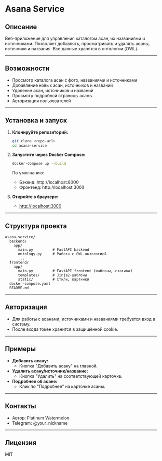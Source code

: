 # Asana Service

## Описание

Веб-приложение для управления каталогом асан, их названиями и источниками. Позволяет добавлять, просматривать и удалять асаны, источники и названия. Все данные хранятся в онтологии (OWL).

---

## Возможности
- Просмотр каталога асан с фото, названиями и источниками
- Добавление новых асан, источников и названий
- Удаление асан, источников и названий
- Просмотр подробной страницы асаны
- Авторизация пользователей

---

## Установка и запуск

1. **Клонируйте репозиторий:**
   ```bash
   git clone <repo-url>
   cd asana-service
   ```
2. **Запустите через Docker Compose:**
   ```bash
   docker-compose up --build
   ```
   По умолчанию:
   - Бэкенд: http://localhost:8000
   - Фронтенд: http://localhost:3000

3. **Откройте в браузере:**
   - [http://localhost:3000](http://localhost:3000)

---

## Структура проекта

```
asana-service/
  backend/
    app/
      main.py         # FastAPI backend
      ontology.py     # Работа с OWL-онтологией
      ...
  frontend/
    app/
      main.py         # FastAPI frontend (шаблоны, статика)
      templates/      # Jinja2-шаблоны
      static/         # Стили, картинки
  docker-compose.yaml
  README.md
```

---

## Авторизация
- Для работы с асанами, источниками и названиями требуется вход в систему.
- После входа токен хранится в защищённой cookie.

---

## Примеры

- **Добавить асану:**
  - Кнопка "Добавить асану" на главной.
- **Удалить асану/источник/название:**
  - Кнопка "Удалить" на соответствующей карточке.
- **Подробнее об асане:**
  - Клик по "Подробнее" на карточке асаны.

---

## Контакты

- Автор: Platinum Watermelon
- Telegram: @your_nickname

---

## Лицензия

MIT 